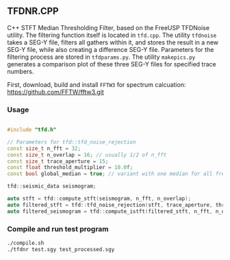 ## TFDNR.CPP

C++ STFT Median Thresholding Filter, based on the FreeUSP TFDNoise utility. The filtering function itself is located in ```tfd.cpp```. The utility ``tfdnoise`` takes a SEG-Y file, filters all gathers within it, and stores the result in a new SEG-Y file, while also creating a difference SEG-Y file. Parameters for the filtering process are stored in ```tfdparams.py```. The utility ```makepics.py``` generates a comparison plot of these three SEG-Y files for specified trace numbers.

First, download, build and install ```FFTW3``` for spectrum calcuation: https://github.com/FFTW/fftw3.git

### Usage
```C++

#include "tfd.h"

// Parameters for tfd::tfd_noise_rejection
const size_t n_fft = 32; 
const size_t n_overlap = 16; // usually 1/2 of n_fft
const size_t trace_aperture = 15;
const float threshold_multiplier = 10.0f;
const bool global_median = true; // variant with one median for all frequencies

tfd::seismic_data seismogram; 

auto stft = tfd::compute_stft(seismogram, n_fft, n_overlap);            
auto filtered_stft = tfd::tfd_noise_rejection(stft, trace_aperture, threshold_multiplier, n_fft, global_median);
auto filtered_seismogram = tfd::compute_istft(filtered_stft, n_fft, n_overlap, N); 
```

### Compile and run test program
```bash
./compile.sh
./tfdnr test.sgy test_processed.sgy
```

